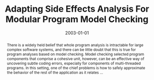 ---
title: "Adapting Side Effects Analysis For Modular Program Model Checking"
abstract: "There is a widely held belief that whole program analysis is intractable for large complex software systems, and there can be little doubt that this is true for program analyses based on model checking. Model checking selected program components that comprise a cohesive unit, however, can be an effective way of uncovering subtle coding errors, especially for components of multi-threaded programs. In this setting, one of the chief problems is how to safely approximate the behavior of the rest of the application as it relates …"
date: 2003-01-01
venue: "Proceedings of the 11th ACM SIGSOFT Symposium on Foundations of Software Engineering 2003 held jointly with 9th European Software Engineering Conference, ESEC/FSE 2003, Helsinki, Finland, September 1-5, 2003"
paperurl: https://dl.acm.org/doi/abs/10.1145/940071.940097
authors: "Oksana Tkachuk and Matthew B. Dwyer"
awards: ""
---